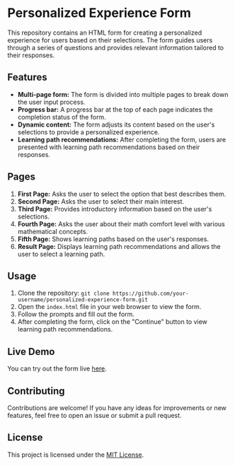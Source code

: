 # Personalized Experience Form

This repository contains an HTML form for creating a personalized experience for users based on their selections. The form guides users through a series of questions and provides relevant information tailored to their responses.

## Features

- **Multi-page form:** The form is divided into multiple pages to break down the user input process.
- **Progress bar:** A progress bar at the top of each page indicates the completion status of the form.
- **Dynamic content:** The form adjusts its content based on the user's selections to provide a personalized experience.
- **Learning path recommendations:** After completing the form, users are presented with learning path recommendations based on their responses.

## Pages

1. **First Page:** Asks the user to select the option that best describes them.
2. **Second Page:** Asks the user to select their main interest.
3. **Third Page:** Provides introductory information based on the user's selections.
4. **Fourth Page:** Asks the user about their math comfort level with various mathematical concepts.
5. **Fifth Page:** Shows learning paths based on the user's responses.
6. **Result Page:** Displays learning path recommendations and allows the user to select a learning path.

## Usage

1. Clone the repository: `git clone https://github.com/your-username/personalized-experience-form.git`
2. Open the `index.html` file in your web browser to view the form.
3. Follow the prompts and fill out the form.
4. After completing the form, click on the "Continue" button to view learning path recommendations.

## Live Demo

You can try out the form live [here](https://shreyasaini003.github.io/Form-Creation/).

## Contributing

Contributions are welcome! If you have any ideas for improvements or new features, feel free to open an issue or submit a pull request.

## License

This project is licensed under the [MIT License](LICENSE).
